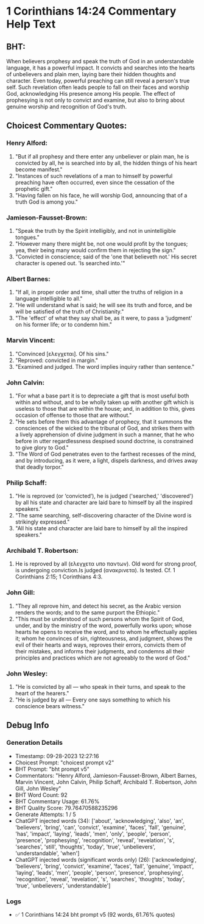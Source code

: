 # 1 Corinthians 14:24 Commentary Help Text

## BHT:
When believers prophesy and speak the truth of God in an understandable language, it has a powerful impact. It convicts and searches into the hearts of unbelievers and plain men, laying bare their hidden thoughts and character. Even today, powerful preaching can still reveal a person's true self. Such revelation often leads people to fall on their faces and worship God, acknowledging His presence among His people. The effect of prophesying is not only to convict and examine, but also to bring about genuine worship and recognition of God's truth.

## Choicest Commentary Quotes:
### Henry Alford:
1. "But if all prophesy and there enter any unbeliever or plain man, he is convicted by all, he is searched into by all, the hidden things of his heart become manifest."
2. "Instances of such revelations of a man to himself by powerful preaching have often occurred, even since the cessation of the prophetic gift."
3. "Having fallen on his face, he will worship God, announcing that of a truth God is among you."

### Jamieson-Fausset-Brown:
1. "Speak the truth by the Spirit intelligibly, and not in unintelligible tongues."
2. "However many there might be, not one would profit by the tongues; yea, their being many would confirm them in rejecting the sign."
3. "Convicted in conscience; said of the 'one that believeth not.' His secret character is opened out. 'Is searched into.'"

### Albert Barnes:
1. "If all, in proper order and time, shall utter the truths of religion in a language intelligible to all."
2. "He will understand what is said; he will see its truth and force, and be will be satisfied of the truth of Christianity."
3. "The 'effect' of what they say shall be, as it were, to pass a 'judgment' on his former life; or to condemn him."

### Marvin Vincent:
1. "Convinced [ελεγχεται]. Of his sins."
2. "Reproved: convicted in margin."
3. "Examined and judged. The word implies inquiry rather than sentence."

### John Calvin:
1. "For what a base part it is to depreciate a gift that is most useful both within and without, and to be wholly taken up with another gift which is useless to those that are within the house; and, in addition to this, gives occasion of offense to those that are without."
2. "He sets before them this advantage of prophecy, that it summons the consciences of the wicked to the tribunal of God, and strikes them with a lively apprehension of divine judgment in such a manner, that he who before in utter regardlessness despised sound doctrine, is constrained to give glory to God."
3. "The Word of God penetrates even to the farthest recesses of the mind, and by introducing, as it were, a light, dispels darkness, and drives away that deadly torpor."

### Philip Schaff:
1. "He is reproved (or ‘convicted’), he is judged ('searched,' 'discovered') by all his state and character are laid bare to himself by all the inspired speakers."
2. "The same searching, self-discovering character of the Divine word is strikingly expressed."
3. "All his state and character are laid bare to himself by all the inspired speakers."

### Archibald T. Robertson:
1.  He is reproved by all  (ελεγχετα υπο παντων). Old word for strong proof, is undergoing conviction.Is judged  (ανακρινετα). Is tested. Cf. 1 Corinthians 2:15; 1 Corinthians 4:3. 

### John Gill:
1. "They all reprove him, and detect his secret, as the Arabic version renders the words; and to the same purport the Ethiopic."
2. "This must be understood of such persons whom the Spirit of God, under, and by the ministry of the word, powerfully works upon; whose hearts he opens to receive the word, and to whom he effectually applies it; whom he convinces of sin, righteousness, and judgment, shows the evil of their hearts and ways, reproves their errors, convicts them of their mistakes, and informs their judgments, and condemns all their principles and practices which are not agreeably to the word of God."

### John Wesley:
1. "He is convicted by all — who speak in their turns, and speak to the heart of the hearers." 
2. "He is judged by all — Every one says something to which his conscience bears witness."


## Debug Info
### Generation Details
- Timestamp: 09-28-2023 12:27:16
- Choicest Prompt: "choicest prompt v2"
- BHT Prompt: "bht prompt v5"
- Commentators: "Henry Alford, Jamieson-Fausset-Brown, Albert Barnes, Marvin Vincent, John Calvin, Philip Schaff, Archibald T. Robertson, John Gill, John Wesley"
- BHT Word Count: 92
- BHT Commentary Usage: 61.76%
- BHT Quality Score: 79.76470588235296
- Generate Attempts: 1 / 5
- ChatGPT injected words (34):
	['about', 'acknowledging', 'also', 'an', 'believers', 'bring', 'can', 'convict', 'examine', 'faces', 'fall', 'genuine', 'has', 'impact', 'laying', 'leads', 'men', 'only', 'people', 'person', 'presence', 'prophesying', 'recognition', 'reveal', 'revelation', 's', 'searches', 'still', 'thoughts', 'today', 'true', 'unbelievers', 'understandable', 'when']
- ChatGPT injected words (significant words only) (26):
	['acknowledging', 'believers', 'bring', 'convict', 'examine', 'faces', 'fall', 'genuine', 'impact', 'laying', 'leads', 'men', 'people', 'person', 'presence', 'prophesying', 'recognition', 'reveal', 'revelation', 's', 'searches', 'thoughts', 'today', 'true', 'unbelievers', 'understandable']

### Logs
- ✅ 1 Corinthians 14:24 bht prompt v5 (92 words, 61.76% quotes)